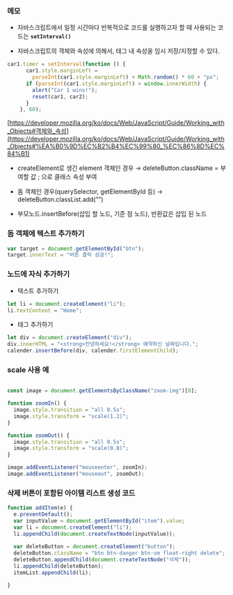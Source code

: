 ### 메모

- 자바스크립트에서 일정 시간마다 반복적으로 코드를 실행하고자 할 때 사용되는 코드는 **`setInterval()`**

- 자바스크립트의 객체와 속성에 의해서, 태그 내 속성을 임시 저장/지정할 수 있다.

```jsx
car1.timer = setInterval(function () {
      car1.style.marginLeft =
        parseInt(car1.style.marginLeft) + Math.random() * 60 + "px";
      if (parseInt(car1.style.marginLeft) > window.innerWidth) {
        alert("Car 1 wins!");
        reset(car1, car2);
      }
    }, 60);
```

[https://developer.mozilla.org/ko/docs/Web/JavaScript/Guide/Working_with_Objects#객체와_속성](https://developer.mozilla.org/ko/docs/Web/JavaScript/Guide/Working_with_Objects#%EA%B0%9D%EC%B2%B4%EC%99%80_%EC%86%8D%EC%84%B1)

- createElement로 생긴 element 객체인 경우 → deleteButton.className = 부여할 값 ; 으로 클래스 속성 부여
- 돔 객체인 경우(querySelector, getElementById 등) → deleteButton.classList.add(””)

- 부모노드.insertBefore(삽입 할 노드, 기준 점 노드), 반환값은 삽입 된 노드

### 돔 객체에 텍스트 추가하기

```jsx
var target = document.getElementById("btn");
target.innerText = "버튼 클릭 성공!";
```

### 노드에 자식 추가하기

- 텍스트 추가하기

```jsx
let li = document.createElement("li");
li.textContent = "Home";
```

- 태그 추가하기

```jsx
let div = document.createElement("div");
div.innerHTML = "<strong>안녕하세요!</strong> 예약하신 날짜입니다.";
calender.insertBefore(div, calender.firstElementChild);
```

### scale 사용 예

```jsx

const image = document.getElementsByClassName("zoom-img")[0];

function zoomIn() {
  image.style.transition = "all 0.5s";
  image.style.transform = "scale(1.2)";
}

function zoomOut() {
  image.style.transition = "all 0.5s";
  image.style.transform = "scale(0.8)";
}

image.addEventListener("mouseenter", zoomIn);
image.addEventListener("mouseout", zoomOut);
```

### 삭제 버튼이 포함된 아이템 리스트 생성 코드

```jsx
function addItem(e) {
  e.preventDefault();
  var inputValue = document.getElementById("item").value;
  var li = document.createElement("li");
  li.appendChild(document.createTextNode(inputValue));
  
  var deleteButton = document.createElement("button");
  deleteButton.className = "btn btn-danger btn-sm float-right delete";
  deleteButton.appendChild(document.createTextNode("삭제"));
  li.appendChild(deleteButton);
  itemList.appendChild(li);

}
```
